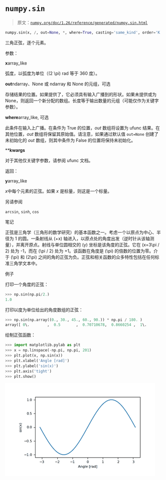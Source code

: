 # `numpy.sin`

> 原文：[`numpy.org/doc/1.26/reference/generated/numpy.sin.html`](https://numpy.org/doc/1.26/reference/generated/numpy.sin.html)

```py
numpy.sin(x, /, out=None, *, where=True, casting='same_kind', order='K', dtype=None, subok=True[, signature, extobj]) = <ufunc 'sin'>
```

三角正弦，逐个元素。

参数：

**x**array_like

弧度，以弧度为单位（\(2 \pi\) rad 等于 360 度）。

**out**ndarray、None 或 ndarray 和 None 的元组，可选

存储结果的位置。如果提供了，它必须具有输入广播到的形状。如果未提供或为 None，则返回一个新分配的数组。长度等于输出数量的元组（可能仅作为关键字参数）。

**where**array_like, 可选

此条件在输入上广播。在条件为 True 的位置，*out* 数组将设置为 ufunc 结果。在其他位置，*out* 数组将保留其原始值。请注意，如果通过默认值 `out=None` 创建了未初始化的 *out* 数组，则其中条件为 False 的位置将保持未初始化。

****kwargs**

对于其他仅关键字参数，请参阅 ufunc 文档。

返回：

**y**array_like

*x*中每个元素的正弦。如果 *x* 是标量，则这是一个标量。

另请参阅

`arcsin`, `sinh`, `cos`

笔记

正弦是三角学（三角形的数学研究）的基本函数之一。考虑一个以原点为中心、半径为 1 的圆。一条射线从 \(+x\) 轴进入，以原点处的角度出发（逆时针从该轴测量），并离开原点。射线与单位圆相交的 \(y\) 坐标是该角度的正弦。它在 \(x=3\pi / 2\) 处为 -1，而在 \(\pi / 2\) 处为 +1。该函数在角度是 \(\pi\) 的倍数的位置为零。介于 \(\pi\) 和 \(2\pi\) 之间的角的正弦为负。正弦和相关函数的众多特性包括在任何标准三角学文本中。

例子

打印一个角度的正弦：

```py
>>> np.sin(np.pi/2.)
1.0 
```

打印以度为单位给出的角度数组的正弦：

```py
>>> np.sin(np.array((0., 30., 45., 60., 90.)) * np.pi / 180. )
array([ 0\.        ,  0.5       ,  0.70710678,  0.8660254 ,  1\.        ]) 
```

绘制正弦函数：

```py
>>> import matplotlib.pylab as plt
>>> x = np.linspace(-np.pi, np.pi, 201)
>>> plt.plot(x, np.sin(x))
>>> plt.xlabel('Angle [rad]')
>>> plt.ylabel('sin(x)')
>>> plt.axis('tight')
>>> plt.show() 
```

![../../_images/numpy-sin-1.png](img/7436ea77e5d703603bb8b1e278983af3.png)
